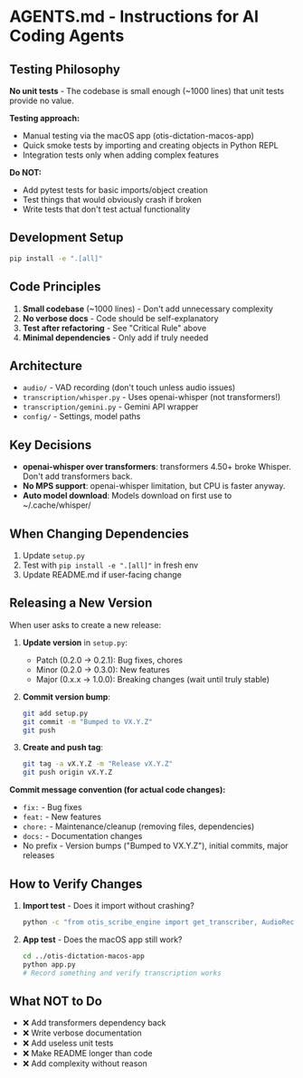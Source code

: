 # AGENTS.md - Instructions for AI Coding Agents

## Testing Philosophy

**No unit tests** - The codebase is small enough (~1000 lines) that unit tests provide no value.

**Testing approach:**
- Manual testing via the macOS app (otis-dictation-macos-app)
- Quick smoke tests by importing and creating objects in Python REPL
- Integration tests only when adding complex features

**Do NOT:**
- Add pytest tests for basic imports/object creation
- Test things that would obviously crash if broken
- Write tests that don't test actual functionality

## Development Setup

```bash
pip install -e ".[all]"
```

## Code Principles

1. **Small codebase** (~1000 lines) - Don't add unnecessary complexity
2. **No verbose docs** - Code should be self-explanatory
3. **Test after refactoring** - See "Critical Rule" above
4. **Minimal dependencies** - Only add if truly needed

## Architecture

- `audio/` - VAD recording (don't touch unless audio issues)
- `transcription/whisper.py` - Uses openai-whisper (not transformers!)
- `transcription/gemini.py` - Gemini API wrapper
- `config/` - Settings, model paths

## Key Decisions

- **openai-whisper over transformers**: transformers 4.50+ broke Whisper. Don't add transformers back.
- **No MPS support**: openai-whisper limitation, but CPU is faster anyway.
- **Auto model download**: Models download on first use to ~/.cache/whisper/

## When Changing Dependencies

1. Update `setup.py`
2. Test with `pip install -e ".[all]"` in fresh env
3. Update README.md if user-facing change

## Releasing a New Version

When user asks to create a new release:

1. **Update version** in `setup.py`:
   - Patch (0.2.0 → 0.2.1): Bug fixes, chores
   - Minor (0.2.0 → 0.3.0): New features
   - Major (0.x.x → 1.0.0): Breaking changes (wait until truly stable)

2. **Commit version bump**:
   ```bash
   git add setup.py
   git commit -m "Bumped to VX.Y.Z"
   git push
   ```

3. **Create and push tag**:
   ```bash
   git tag -a vX.Y.Z -m "Release vX.Y.Z"
   git push origin vX.Y.Z
   ```

**Commit message convention (for actual code changes):**
- `fix:` - Bug fixes
- `feat:` - New features
- `chore:` - Maintenance/cleanup (removing files, dependencies)
- `docs:` - Documentation changes
- No prefix - Version bumps ("Bumped to VX.Y.Z"), initial commits, major releases

## How to Verify Changes

1. **Import test** - Does it import without crashing?
   ```bash
   python -c "from otis_scribe_engine import get_transcriber, AudioRecorder"
   ```

2. **App test** - Does the macOS app still work?
   ```bash
   cd ../otis-dictation-macos-app
   python app.py
   # Record something and verify transcription works
   ```

## What NOT to Do

- ❌ Add transformers dependency back
- ❌ Write verbose documentation
- ❌ Add useless unit tests
- ❌ Make README longer than code
- ❌ Add complexity without reason
